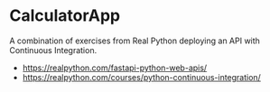 # CalculatorApp
A combination of exercises from Real Python deploying an API with Continuous Integration. 

- https://realpython.com/fastapi-python-web-apis/
- https://realpython.com/courses/python-continuous-integration/
